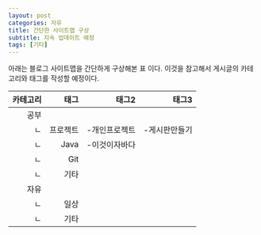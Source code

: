 ```yaml
---
layout: post
categories: 자유
title: 간단한 사이트맵 구상
subtitle: 지속 업데이트 예정
tags: [기타]
---
```


아래는 블로그 사이트맵을 간단하게 구상해본 표 이다. 이것을 참고해서 게시글의 카테고리와 태그를 작성할 예정이다.

|카테고리|태그|태그2|태그3|
|----:|----:|----:|----:|
|공부||||
|  ㄴ| 프로젝트 | -개인프로젝트 | -게시판만들기 |
|  ㄴ| Java | -이것이자바다 ||
|  ㄴ| Git |||
|  ㄴ| 기타 |||
|자유||||
|  ㄴ| 일상 |||
|  ㄴ| 기타 |||
